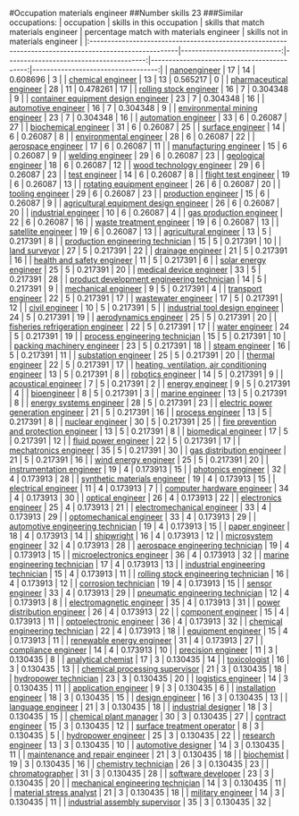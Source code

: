 #Occupation materials engineer
##Number skills 23
###Similar occupations:
| occupation                                                                                            |   skills in this occupation |   skills that match materials engineer |   percentage match with materials engineer |   skills not in materials engineer |
|:------------------------------------------------------------------------------------------------------|----------------------------:|---------------------------------------:|-------------------------------------------:|-----------------------------------:|
| [nanoengineer](nanoengineer.md)                                                                       |                          17 |                                     14 |                                   0.608696 |                                  3 |
| [chemical engineer](chemical_engineer.md)                                                             |                          13 |                                     13 |                                   0.565217 |                                  0 |
| [pharmaceutical engineer](pharmaceutical_engineer.md)                                                 |                          28 |                                     11 |                                   0.478261 |                                 17 |
| [rolling stock engineer](rolling_stock_engineer.md)                                                   |                          16 |                                      7 |                                   0.304348 |                                  9 |
| [container equipment design engineer](container_equipment_design_engineer.md)                         |                          23 |                                      7 |                                   0.304348 |                                 16 |
| [automotive engineer](automotive_engineer.md)                                                         |                          16 |                                      7 |                                   0.304348 |                                  9 |
| [environmental mining engineer](environmental_mining_engineer.md)                                     |                          23 |                                      7 |                                   0.304348 |                                 16 |
| [automation engineer](automation_engineer.md)                                                         |                          33 |                                      6 |                                   0.26087  |                                 27 |
| [biochemical engineer](biochemical_engineer.md)                                                       |                          31 |                                      6 |                                   0.26087  |                                 25 |
| [surface engineer](surface_engineer.md)                                                               |                          14 |                                      6 |                                   0.26087  |                                  8 |
| [environmental engineer](environmental_engineer.md)                                                   |                          28 |                                      6 |                                   0.26087  |                                 22 |
| [aerospace engineer](aerospace_engineer.md)                                                           |                          17 |                                      6 |                                   0.26087  |                                 11 |
| [manufacturing engineer](manufacturing_engineer.md)                                                   |                          15 |                                      6 |                                   0.26087  |                                  9 |
| [welding engineer](welding_engineer.md)                                                               |                          29 |                                      6 |                                   0.26087  |                                 23 |
| [geological engineer](geological_engineer.md)                                                         |                          18 |                                      6 |                                   0.26087  |                                 12 |
| [wood technology engineer](wood_technology_engineer.md)                                               |                          29 |                                      6 |                                   0.26087  |                                 23 |
| [test engineer](test_engineer.md)                                                                     |                          14 |                                      6 |                                   0.26087  |                                  8 |
| [flight test engineer](flight_test_engineer.md)                                                       |                          19 |                                      6 |                                   0.26087  |                                 13 |
| [rotating equipment engineer](rotating_equipment_engineer.md)                                         |                          26 |                                      6 |                                   0.26087  |                                 20 |
| [tooling engineer](tooling_engineer.md)                                                               |                          29 |                                      6 |                                   0.26087  |                                 23 |
| [production engineer](production_engineer.md)                                                         |                          15 |                                      6 |                                   0.26087  |                                  9 |
| [agricultural equipment design engineer](agricultural_equipment_design_engineer.md)                   |                          26 |                                      6 |                                   0.26087  |                                 20 |
| [industrial engineer](industrial_engineer.md)                                                         |                          10 |                                      6 |                                   0.26087  |                                  4 |
| [gas production engineer](gas_production_engineer.md)                                                 |                          22 |                                      6 |                                   0.26087  |                                 16 |
| [waste treatment engineer](waste_treatment_engineer.md)                                               |                          19 |                                      6 |                                   0.26087  |                                 13 |
| [satellite engineer](satellite_engineer.md)                                                           |                          19 |                                      6 |                                   0.26087  |                                 13 |
| [agricultural engineer](agricultural_engineer.md)                                                     |                          13 |                                      5 |                                   0.217391 |                                  8 |
| [production engineering technician](production_engineering_technician.md)                             |                          15 |                                      5 |                                   0.217391 |                                 10 |
| [land surveyor](land_surveyor.md)                                                                     |                          27 |                                      5 |                                   0.217391 |                                 22 |
| [drainage engineer](drainage_engineer.md)                                                             |                          21 |                                      5 |                                   0.217391 |                                 16 |
| [health and safety engineer](health_and_safety_engineer.md)                                           |                          11 |                                      5 |                                   0.217391 |                                  6 |
| [solar energy engineer](solar_energy_engineer.md)                                                     |                          25 |                                      5 |                                   0.217391 |                                 20 |
| [medical device engineer](medical_device_engineer.md)                                                 |                          33 |                                      5 |                                   0.217391 |                                 28 |
| [product development engineering technician](product_development_engineering_technician.md)           |                          14 |                                      5 |                                   0.217391 |                                  9 |
| [mechanical engineer](mechanical_engineer.md)                                                         |                           9 |                                      5 |                                   0.217391 |                                  4 |
| [transport engineer](transport_engineer.md)                                                           |                          22 |                                      5 |                                   0.217391 |                                 17 |
| [wastewater engineer](wastewater_engineer.md)                                                         |                          17 |                                      5 |                                   0.217391 |                                 12 |
| [civil engineer](civil_engineer.md)                                                                   |                          10 |                                      5 |                                   0.217391 |                                  5 |
| [industrial tool design engineer](industrial_tool_design_engineer.md)                                 |                          24 |                                      5 |                                   0.217391 |                                 19 |
| [aerodynamics engineer](aerodynamics_engineer.md)                                                     |                          25 |                                      5 |                                   0.217391 |                                 20 |
| [fisheries refrigeration engineer](fisheries_refrigeration_engineer.md)                               |                          22 |                                      5 |                                   0.217391 |                                 17 |
| [water engineer](water_engineer.md)                                                                   |                          24 |                                      5 |                                   0.217391 |                                 19 |
| [process engineering technician](process_engineering_technician.md)                                   |                          15 |                                      5 |                                   0.217391 |                                 10 |
| [packing machinery engineer](packing_machinery_engineer.md)                                           |                          23 |                                      5 |                                   0.217391 |                                 18 |
| [steam engineer](steam_engineer.md)                                                                   |                          16 |                                      5 |                                   0.217391 |                                 11 |
| [substation engineer](substation_engineer.md)                                                         |                          25 |                                      5 |                                   0.217391 |                                 20 |
| [thermal engineer](thermal_engineer.md)                                                               |                          22 |                                      5 |                                   0.217391 |                                 17 |
| [heating, ventilation, air conditioning engineer](heating,_ventilation,_air_conditioning_engineer.md) |                          13 |                                      5 |                                   0.217391 |                                  8 |
| [robotics engineer](robotics_engineer.md)                                                             |                          14 |                                      5 |                                   0.217391 |                                  9 |
| [acoustical engineer](acoustical_engineer.md)                                                         |                           7 |                                      5 |                                   0.217391 |                                  2 |
| [energy engineer](energy_engineer.md)                                                                 |                           9 |                                      5 |                                   0.217391 |                                  4 |
| [bioengineer](bioengineer.md)                                                                         |                           8 |                                      5 |                                   0.217391 |                                  3 |
| [marine engineer](marine_engineer.md)                                                                 |                          13 |                                      5 |                                   0.217391 |                                  8 |
| [energy systems engineer](energy_systems_engineer.md)                                                 |                          28 |                                      5 |                                   0.217391 |                                 23 |
| [electric power generation engineer](electric_power_generation_engineer.md)                           |                          21 |                                      5 |                                   0.217391 |                                 16 |
| [process engineer](process_engineer.md)                                                               |                          13 |                                      5 |                                   0.217391 |                                  8 |
| [nuclear engineer](nuclear_engineer.md)                                                               |                          30 |                                      5 |                                   0.217391 |                                 25 |
| [fire prevention and protection engineer](fire_prevention_and_protection_engineer.md)                 |                          13 |                                      5 |                                   0.217391 |                                  8 |
| [biomedical engineer](biomedical_engineer.md)                                                         |                          17 |                                      5 |                                   0.217391 |                                 12 |
| [fluid power engineer](fluid_power_engineer.md)                                                       |                          22 |                                      5 |                                   0.217391 |                                 17 |
| [mechatronics engineer](mechatronics_engineer.md)                                                     |                          35 |                                      5 |                                   0.217391 |                                 30 |
| [gas distribution engineer](gas_distribution_engineer.md)                                             |                          21 |                                      5 |                                   0.217391 |                                 16 |
| [wind energy engineer](wind_energy_engineer.md)                                                       |                          25 |                                      5 |                                   0.217391 |                                 20 |
| [instrumentation engineer](instrumentation_engineer.md)                                               |                          19 |                                      4 |                                   0.173913 |                                 15 |
| [photonics engineer](photonics_engineer.md)                                                           |                          32 |                                      4 |                                   0.173913 |                                 28 |
| [synthetic materials engineer](synthetic_materials_engineer.md)                                       |                          19 |                                      4 |                                   0.173913 |                                 15 |
| [electrical engineer](electrical_engineer.md)                                                         |                          11 |                                      4 |                                   0.173913 |                                  7 |
| [computer hardware engineer](computer_hardware_engineer.md)                                           |                          34 |                                      4 |                                   0.173913 |                                 30 |
| [optical engineer](optical_engineer.md)                                                               |                          26 |                                      4 |                                   0.173913 |                                 22 |
| [electronics engineer](electronics_engineer.md)                                                       |                          25 |                                      4 |                                   0.173913 |                                 21 |
| [electromechanical engineer](electromechanical_engineer.md)                                           |                          33 |                                      4 |                                   0.173913 |                                 29 |
| [optomechanical engineer](optomechanical_engineer.md)                                                 |                          33 |                                      4 |                                   0.173913 |                                 29 |
| [automotive engineering technician](automotive_engineering_technician.md)                             |                          19 |                                      4 |                                   0.173913 |                                 15 |
| [paper engineer](paper_engineer.md)                                                                   |                          18 |                                      4 |                                   0.173913 |                                 14 |
| [shipwright](shipwright.md)                                                                           |                          16 |                                      4 |                                   0.173913 |                                 12 |
| [microsystem engineer](microsystem_engineer.md)                                                       |                          32 |                                      4 |                                   0.173913 |                                 28 |
| [aerospace engineering technician](aerospace_engineering_technician.md)                               |                          19 |                                      4 |                                   0.173913 |                                 15 |
| [microelectronics engineer](microelectronics_engineer.md)                                             |                          36 |                                      4 |                                   0.173913 |                                 32 |
| [marine engineering technician](marine_engineering_technician.md)                                     |                          17 |                                      4 |                                   0.173913 |                                 13 |
| [industrial engineering technician](industrial_engineering_technician.md)                             |                          15 |                                      4 |                                   0.173913 |                                 11 |
| [rolling stock engineering technician](rolling_stock_engineering_technician.md)                       |                          16 |                                      4 |                                   0.173913 |                                 12 |
| [corrosion technician](corrosion_technician.md)                                                       |                          19 |                                      4 |                                   0.173913 |                                 15 |
| [sensor engineer](sensor_engineer.md)                                                                 |                          33 |                                      4 |                                   0.173913 |                                 29 |
| [pneumatic engineering technician](pneumatic_engineering_technician.md)                               |                          12 |                                      4 |                                   0.173913 |                                  8 |
| [electromagnetic engineer](electromagnetic_engineer.md)                                               |                          35 |                                      4 |                                   0.173913 |                                 31 |
| [power distribution engineer](power_distribution_engineer.md)                                         |                          26 |                                      4 |                                   0.173913 |                                 22 |
| [component engineer](component_engineer.md)                                                           |                          15 |                                      4 |                                   0.173913 |                                 11 |
| [optoelectronic engineer](optoelectronic_engineer.md)                                                 |                          36 |                                      4 |                                   0.173913 |                                 32 |
| [chemical engineering technician](chemical_engineering_technician.md)                                 |                          22 |                                      4 |                                   0.173913 |                                 18 |
| [equipment engineer](equipment_engineer.md)                                                           |                          15 |                                      4 |                                   0.173913 |                                 11 |
| [renewable energy engineer](renewable_energy_engineer.md)                                             |                          31 |                                      4 |                                   0.173913 |                                 27 |
| [compliance engineer](compliance_engineer.md)                                                         |                          14 |                                      4 |                                   0.173913 |                                 10 |
| [precision engineer](precision_engineer.md)                                                           |                          11 |                                      3 |                                   0.130435 |                                  8 |
| [analytical chemist](analytical_chemist.md)                                                           |                          17 |                                      3 |                                   0.130435 |                                 14 |
| [toxicologist](toxicologist.md)                                                                       |                          16 |                                      3 |                                   0.130435 |                                 13 |
| [chemical processing supervisor](chemical_processing_supervisor.md)                                   |                          21 |                                      3 |                                   0.130435 |                                 18 |
| [hydropower technician](hydropower_technician.md)                                                     |                          23 |                                      3 |                                   0.130435 |                                 20 |
| [logistics engineer](logistics_engineer.md)                                                           |                          14 |                                      3 |                                   0.130435 |                                 11 |
| [application engineer](application_engineer.md)                                                       |                           9 |                                      3 |                                   0.130435 |                                  6 |
| [installation engineer](installation_engineer.md)                                                     |                          18 |                                      3 |                                   0.130435 |                                 15 |
| [design engineer](design_engineer.md)                                                                 |                          16 |                                      3 |                                   0.130435 |                                 13 |
| [language engineer](language_engineer.md)                                                             |                          21 |                                      3 |                                   0.130435 |                                 18 |
| [industrial designer](industrial_designer.md)                                                         |                          18 |                                      3 |                                   0.130435 |                                 15 |
| [chemical plant manager](chemical_plant_manager.md)                                                   |                          30 |                                      3 |                                   0.130435 |                                 27 |
| [contract engineer](contract_engineer.md)                                                             |                          15 |                                      3 |                                   0.130435 |                                 12 |
| [surface treatment operator](surface_treatment_operator.md)                                           |                           8 |                                      3 |                                   0.130435 |                                  5 |
| [hydropower engineer](hydropower_engineer.md)                                                         |                          25 |                                      3 |                                   0.130435 |                                 22 |
| [research engineer](research_engineer.md)                                                             |                          13 |                                      3 |                                   0.130435 |                                 10 |
| [automotive designer](automotive_designer.md)                                                         |                          14 |                                      3 |                                   0.130435 |                                 11 |
| [maintenance and repair engineer](maintenance_and_repair_engineer.md)                                 |                          21 |                                      3 |                                   0.130435 |                                 18 |
| [biochemist](biochemist.md)                                                                           |                          19 |                                      3 |                                   0.130435 |                                 16 |
| [chemistry technician](chemistry_technician.md)                                                       |                          26 |                                      3 |                                   0.130435 |                                 23 |
| [chromatographer](chromatographer.md)                                                                 |                          31 |                                      3 |                                   0.130435 |                                 28 |
| [software developer](software_developer.md)                                                           |                          23 |                                      3 |                                   0.130435 |                                 20 |
| [mechanical engineering technician](mechanical_engineering_technician.md)                             |                          14 |                                      3 |                                   0.130435 |                                 11 |
| [material stress analyst](material_stress_analyst.md)                                                 |                          21 |                                      3 |                                   0.130435 |                                 18 |
| [military engineer](military_engineer.md)                                                             |                          14 |                                      3 |                                   0.130435 |                                 11 |
| [industrial assembly supervisor](industrial_assembly_supervisor.md)                                   |                          35 |                                      3 |                                   0.130435 |                                 32 |
